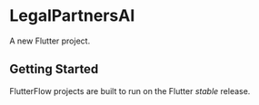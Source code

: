 # LegalPartnersAI

A new Flutter project.

## Getting Started

FlutterFlow projects are built to run on the Flutter _stable_ release.
